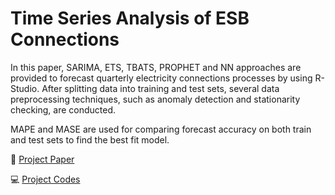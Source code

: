 # Time Series Analysis of ESB Connections
In this paper, SARIMA, ETS, TBATS, PROPHET and NN approaches are provided to forecast quarterly electricity connections processes by using R-Studio. After splitting data into training and test sets, several data preprocessing techniques, such as anomaly detection and stationarity checking, are conducted. 

MAPE and MASE are used for comparing forecast accuracy on both train and test sets to find the best fit model.
 
:page_facing_up: [Project Paper](https://github.com/ebrusakar/Time-Series-Analysis-of-ESB-Connections/blob/main/Time%20Series%20Analysis%20of%20ESB%20Connections.pdf)
 
:computer: [Project Codes](https://github.com/ebrusakar/Time-Series-Analysis-of-ESB-Connections/blob/main/R-Codes.ipynb)
 
